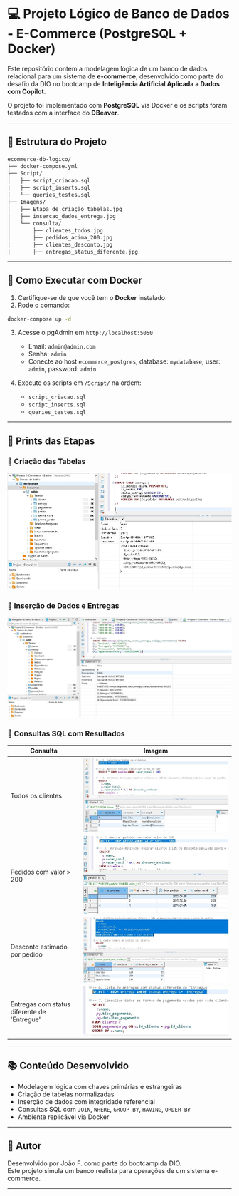 
# 💻 Projeto Lógico de Banco de Dados - E-Commerce (PostgreSQL + Docker)

Este repositório contém a modelagem lógica de um banco de dados relacional para um sistema de **e-commerce**, desenvolvido como parte do desafio da DIO no bootcamp de **Inteligência Artificial Aplicada a Dados com Copilot**.

O projeto foi implementado com **PostgreSQL** via Docker e os scripts foram testados com a interface do **DBeaver**.

---

## 📁 Estrutura do Projeto

```
ecommerce-db-logico/
├── docker-compose.yml
├── Script/
│   ├── script_criacao.sql
│   ├── script_inserts.sql
│   └── queries_testes.sql
├── Imagens/
│   ├── Etapa_de_criação_tabelas.jpg
│   ├── insercao_dados_entrega.jpg
│   └── consulta/
│       ├── clientes_todos.jpg
│       ├── pedidos_acima_200.jpg
│       ├── clientes_desconto.jpg
│       ├── entregas_status_diferente.jpg
```

---

## 🚀 Como Executar com Docker

1. Certifique-se de que você tem o **Docker** instalado.
2. Rode o comando:

```bash
docker-compose up -d
```

3. Acesse o pgAdmin em `http://localhost:5050`
   - Email: `admin@admin.com`
   - Senha: `admin`
   - Conecte ao host `ecommerce_postgres`, database: `mydatabase`, user: `admin`, password: `admin`

4. Execute os scripts em `/Script/` na ordem:
   - `script_criacao.sql`
   - `script_inserts.sql`
   - `queries_testes.sql`

---

## 📸 Prints das Etapas

### 📌 Criação das Tabelas
![criação](Imagens/Etapa_de_criação_tabelas.JPG)

### 📌 Inserção de Dados e Entregas
![inserção](Imagens/insercao_dados_entrega.JPG)

### 📌 Consultas SQL com Resultados

| Consulta | Imagem |
|---------|--------|
| Todos os clientes | ![clientes](Imagens/consulta/clientes_todos.JPG) |
| Pedidos com valor > 200 | ![pedidos](Imagens/consulta/pedidos_acima_200.JPG) |
| Desconto estimado por pedido | ![desconto](Imagens/consulta/clientes_desconto.JPG) |
| Entregas com status diferente de 'Entregue' | ![entregas](Imagens/consulta/entregas_status_diferente.JPG) |

---

## 📚 Conteúdo Desenvolvido

- Modelagem lógica com chaves primárias e estrangeiras
- Criação de tabelas normalizadas
- Inserção de dados com integridade referencial
- Consultas SQL com `JOIN`, `WHERE`, `GROUP BY`, `HAVING`, `ORDER BY`
- Ambiente replicável via Docker

---

## 🧠 Autor

Desenvolvido por João F. como parte do bootcamp da DIO.  
Este projeto simula um banco realista para operações de um sistema e-commerce.

---
